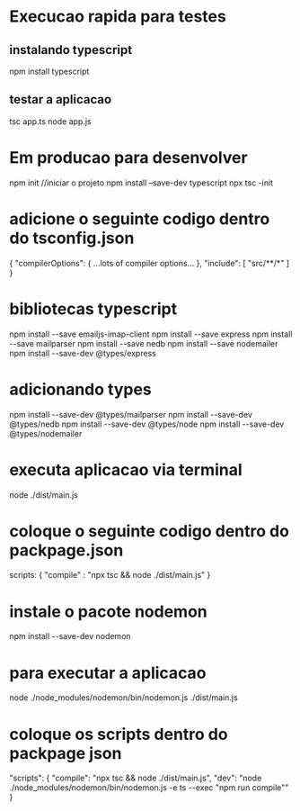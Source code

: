 # Execucao rapida para testes

## instalando typescript
npm install typescript
## testar a aplicacao
tsc app.ts
node app.js

# Em producao para desenvolver
npm init //iniciar o projeto
npm install –save-dev typescript
npx tsc -init

# adicione o seguinte codigo dentro do tsconfig.json
{
 "compilerOptions": {
 ...lots of compiler options...
 },
 "include": [ "src/**/*" ]
}

# bibliotecas typescript
npm install --save emailjs-imap-client
npm install --save express
npm install --save mailparser
npm install --save nedb
npm install --save nodemailer
npm install --save-dev @types/express

# adicionando types 
npm install --save-dev @types/mailparser
npm install --save-dev @types/nedb
npm install --save-dev @types/node
npm install --save-dev @types/nodemailer

# executa aplicacao via terminal
node ./dist/main.js

# coloque o seguinte codigo dentro do packpage.json
scripts: { "compile" : "npx tsc && node ./dist/main.js" }

# instale o pacote nodemon 
npm install --save-dev nodemon

# para executar a aplicacao
node ./node_modules/nodemon/bin/nodemon.js ./dist/main.js

# coloque os scripts dentro do packpage json
"scripts": {
 "compile": "npx tsc && node ./dist/main.js",
 "dev": "node ./node_modules/nodemon/bin/nodemon.js -e ts --exec \"npm run 
compile\""
}
